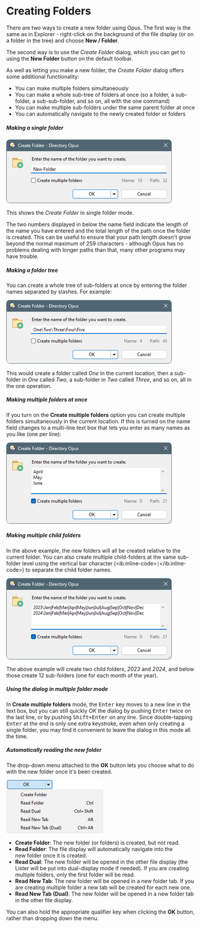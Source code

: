 # Creating Folders

There are two ways to create a new folder using Opus. The first way is the same as in Explorer - right-click on the background of the file display (or on a folder in the tree) and choose **New / Folder**.

The second way is to use the *Create Folder* dialog, which you can get to using the **New Folder** button on the default toolbar.

As well as letting you make a new folder, the *Create Folder* dialog offers some additional functionality:

- You can make multiple folders simultaneously
- You can make a whole sub-tree of folders at once (so a folder, a sub-folder, a sub-sub-folder, and so on, all with the one command)
- You can make multiple sub-folders under the same parent folder at once
- You can automatically navigate to the newly created folder or folders

##### Making a single folder

![](/Manual/images/media/13/create_folder.png) 

This shows the *Create Folder* in single folder mode.

The two numbers displayed in below the name field indicate the length of the name you have entered and the total length of the path once the folder is created. This can be useful to ensure that your path length doesn't grow beyond the normal maximum of 259 characters - although Opus has no problems dealing with longer paths than that, many other programs may have trouble.

##### Making a folder tree

You can create a whole tree of sub-folders at once by entering the folder names separated by slashes. For example:

![](/Manual/images/media/13/create_sub_folders.png) 

This would create a folder called *One* in the current location, then a sub-folder in *One* called *Two*, a sub-folder in *Two* called *Three*, and so on, all in the one operation.

##### Making multiple folders at once

If you turn on the **Create multiple folders** option you can create multiple folders simultaneously in the current location. If this is turned on the name field changes to a multi-line text box that lets you enter as many names as you like (one per line):

![](/Manual/images/media/13/create_folder_multi.png)

##### Making multiple child folders

In the above example, the new folders will all be created relative to the current folder. You can also create multiple child-folders at the same sub-folder level using the vertical bar character (\<ib:inline-code\>`|`\</ib:inline-code\>) to separate the child folder names.

![](/Manual/images/media/13/makedir_multi.png)

The above example will create two child folders, *2023* and *2024*, and below those create 12 sub-folders (one for each month of the year).

##### Using the dialog in multiple folder mode

In **Create multiple folders** mode, the <kbd>Enter</kbd> key moves to a new line in the text box, but you can still quickly *OK* the dialog by pushing <kbd>Enter</kbd> twice on the last line, or by pushing <kbd>Shift+Enter</kbd> on any line. Since double-tapping <kbd>Enter</kbd> at the end is only one extra keystroke, even when only creating a single folder, you may find it convenient to leave the dialog in this mode all the time.

##### Automatically reading the new folder

The drop-down menu attached to the **OK** button lets you choose what to do with the new folder once it's been created.

![](/Manual/images/media/13/new_arc_-_tristate.png)

- **Create Folder**: The new folder (or folders) is created, but not read.
- **Read Folder**: The file display will automatically navigate into the new folder once it is created.
- **Read Dual**: The new folder will be opened in the other file display (the Lister will be put into dual-display mode if needed). If you are creating multiple folders, only the first folder will be read.
- **Read New Tab**: The new folder will be opened in a new folder tab. If you are creating multiple folder a new tab will be created for each new one.
- **Read New Tab (Dual)**: The new folder will be opened in a new folder tab in the other file display.

You can also hold the appropriate qualifier key when clicking the **OK** button, rather than dropping down the menu.
